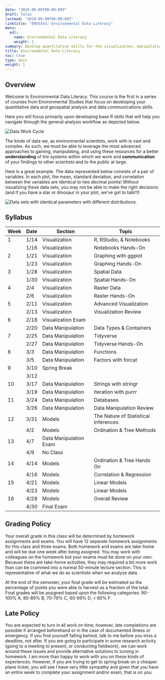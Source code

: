```yaml
---
date: "2019-09-09T00:00:00Z"
draft: false
lastmod: "2019-09-09T00:00:00Z"
linktitle: "ENVS543: Environmental Data Literacy"
menu:
  edl:
    name: Environmental Data Literacy
    weight: 1
summary: Develop quantitative skills for the visualization, manipulation, analysis and communication of environmental "big data." This course focuses on spatial environmental data analysis, interpretation and communication, using real-time data from the Rice Rivers Center and the R statistical analysis environment.
title: Environmental Data Literacy
toc: true
type: docs
weight: 1
---
```




## Overview

Welcome to Environmental Data Literacy.   This course is the first in a series of courses from Environmental Studies that focus on developing your quantitative data and geospatial analysis and data communications skills. 

Here you will focus primarily upon developing base R skills that will help you navigate through the general analysis workflow as depicted below.

![Data Work Cycle](/img/classes/edl/DataWorkCycle.png)

The kinds of data we, as environmental scientists, work with is vast and complex.  As such, we must be able to leverage the most advanced approaches to gaining, manipulating, and using these resources for a better **understanding** of the systems within which we work and **communication** of your findings to other scientists and to the public at large. 

Here is a great example.  The data represented below consists of a pair of variables.  In each plot, the mean, standard deviation, and correlation between the variables are identical to two decimal points!  Without visualizing these data sets, you may not be able to make the right decisions (and if you have a star or dinosaur in your plot, we've got to talk!!!)

![Data sets with identical parameters with different distributions.](/img/classes/edl/Animated_Datasets.gif)



## Syllabus

Week	| Date  |	Section                | 	Topic	
------|-------|------------------------|----------------------
1	    | 1/14	| Visualization	         | R, RStudio, & Notebooks	 
 	    | 1/16	| Visualization	         | Notebooks Hands-On	
2	    | 1/21	| Visualization	         | Graphing with ggplot	 
 	    | 1/23	| Visualization	         | Graphing Hands-On	
3	    | 1/28	| Visualization	         | Spatial Data	 
 	    | 1/30	| Visualization	         | Spatial Hands-On	
4	    | 2/4	  | Visualization	         | Raster Data	 
 	    | 2/6	  | Visualization	         | Raster Hands-On	
5	    | 2/11	| Visualization	         | Advanced Visualization	 
 	    | 2/13	| Visualization	         | Visualization Review	 
6	    | 2/18	| Visualization Exam     | 
 	    | 2/20	| Data Manipulation      | 	Data Types & Containers	 
7	    | 2/25	| Data Manipulation	     | Tidyverse	 
 	    | 2/27	| Data Manipulation	     | Tidyverse Hands-On	
8	    | 3/3	  | Data Manipulation	     | Functions	 
 	    | 3/5	  | Data Manipulation	     | Factors with forcat	
9	    | 3/10	| Spring Break           |
 	    | 3/12  |                        |
10    | 3/17	| Data Manipulation	     | Strings with stringr	
 	    | 3/19	| Data Manipulation	     | Iteration with purrr	
11	  | 3/24	| Data Manipulation	     | Databases	 
 	    | 3/26	| Data Manipulation	     | Data Manipulation Review	
12	  | 3/31	| Models	               | The Nature of Statistical Inferences	 
 	    | 4/2	  | Models	               | Ordination & Tree Methods	 
13	  | 4/7	  | Data Manipulation Exam |
 	    | 4/9	  | No Class               |
14	  | 4/14	| Models	               | Ordination & Tree Hands On	
 	    | 4/16	| Models	               | Correlation & Regression	
15	  | 4/21	| Models	               | Linear Models	 
 	    | 4/23	| Models	               | Linear Models	
16	  | 4/28	| Models	               | Overall Review	 
 	    | 4/30	| Final Exam             |

## Grading Policy

Your overall grade in this class will be determined by homework assignments and exams.  You will have 12 separate homework assignments for this class and three exams.  Both homework and exams are take-home and will be due one week after being assigned.  You may work with colleagues on the homework but your exams must be done on your own.  Because these are take-home activities, they may required a bit more work than can be crammed into a normal 50-minute lecture section.  This is representative of what we do as scientists when we analyze data.  

At the end of the semester, your final grade will be estimated as the percentage of points you were able to harvest as a fraction of the total.  Final grades will be assigned based upon the following categories:  90-100% A, 80-89% B, 70-79% C, 60-69% D, < 60% F.

## Late Policy

You are expected to turn in all work on time; however, late completions are possible if arranged beforehand or in the case of documented illness or emergency.  If you find yourself falling behind, talk to me before you miss a deadline, not after.  If you are going to participate in some research activity (going to a meeting to present, or conducting fieldwork), we can work around these issues and provide alternative solutions to turning in homework.  I am more than happy to work with you on these kinds of experiences.  However, if you are trying to get to spring break on a cheaper plane ticket, you will see I have very little sympathy and given that you have an entire week to complete your assignment and/or exam, that is on you.


